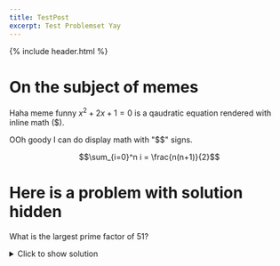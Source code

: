 ```yaml
---
title: TestPost
excerpt: Test Problemset Yay
---
```

{% include header.html %}

# On the subject of memes
Haha meme funny $x^2+2x+1=0$ is a qaudratic equation rendered with inline math ($). 

OOh goody I can do display math with "$$" signs.

$$\sum_{i=0}^n i = \frac{n(n+1)}{2}$$


# Here is a problem with solution hidden

What is the largest prime factor of 51?
<details>
  <summary>Click to show solution</summary>
  
  >Answer: 17   
  
  Let's use trial and error to see which numbers are factors of 51
  
  It's odd so we only need to try odd numbers:
     * 1 is a factor: $51 = 1 \times 51
     * 3 is a factor: $51 = 3 \times 17
     * 5 is not a factor
     * 7 is not a factor
     * 9 is not a factor
  
  And $9^2$ is already larger than 51, so we don't need to try any more.
  The largest prime factor we found was 17.
  
</details>
